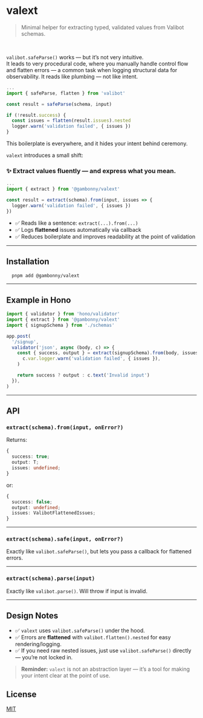 # valext

> Minimal helper for extracting typed, validated values from Valibot schemas.

<br />

`valibot.safeParse()` works — but it’s not very intuitive.  
It leads to very procedural code, where you manually handle control flow and flatten errors — a common task when logging structural data for observability.
It reads like plumbing — not like intent.

```ts
...
import { safeParse, flatten } from 'valibot'

const result = safeParse(schema, input)

if (!result.success) {
  const issues = flatten(result.issues).nested
  logger.warn('validation failed', { issues })
}
```

This boilerplate is everywhere, and it hides your intent behind ceremony.

`valext` introduces a small shift:

### ✨ Extract values fluently — and express what you mean.
```ts
...
import { extract } from '@gambonny/valext'

const result = extract(schema).from(input, issues => {
  logger.warn('validation failed', { issues })
})
```

- ✅ Reads like a sentence: `extract(...).from(...)`
- ✅ Logs **flattened** issues automatically via callback
- ✅ Reduces boilerplate and improves readability at the point of validation

---

## Installation

```bash
  pnpm add @gambonny/valext
```

---

## Example in Hono

```ts
import { validator } from 'hono/validator'
import { extract } from '@gambonny/valext'
import { signupSchema } from './schemas'

app.post(
  '/signup',
  validator('json', async (body, c) => {
    const { success, output } = extract(signupSchema).from(body, issues =>
      c.var.logger.warn('validation failed', { issues }),
    )

    return success ? output : c.text('Invalid input')
  }),
)
```

---

## API

### `extract(schema).from(input, onError?)`

Returns:

```ts
{
  success: true;
  output: T;
  issues: undefined;
}
```

or:

```ts
{
  success: false;
  output: undefined;
  issues: ValibotFlattenedIssues;
}
```

---

### `extract(schema).safe(input, onError?)`

Exactly like `valibot.safeParse()`, but lets you pass a callback for flattened errors.

---

### `extract(schema).parse(input)`

Exactly like `valibot.parse()`. Will throw if input is invalid.

---

## Design Notes

- ✅ `valext` uses `valibot.safeParse()` under the hood.
- ✅ Errors are **flattened** with `valibot.flatten().nested` for easy rendering/logging.
- ✅ If you need raw nested issues, just use `valibot.safeParse()` directly —  you’re not locked in.

> **Reminder:** `valext` is not an abstraction layer —  it’s a tool for making your intent clear at the point of use.

## License

[MIT](./LICENSE)

